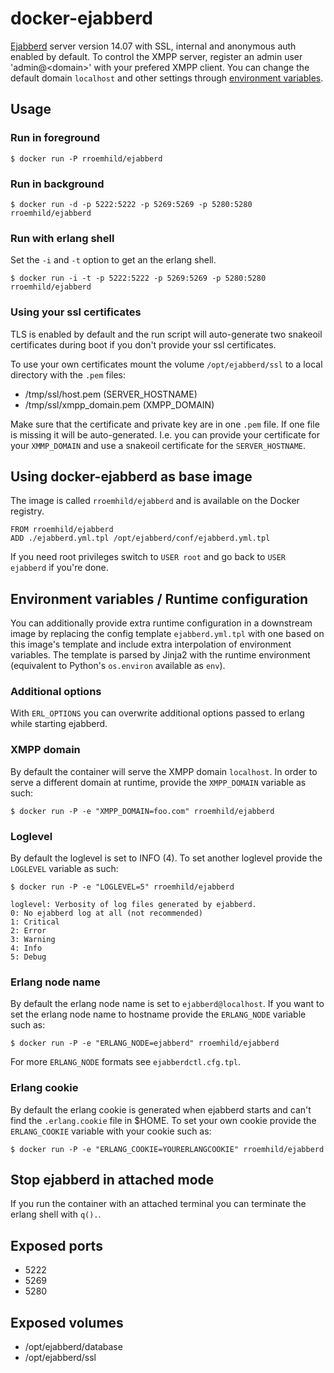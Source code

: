 # docker-ejabberd

[Ejabberd][ejabberd] server version 14.07 with SSL, internal and anonymous auth enabled by default. To control the XMPP server, register an admin user 'admin@\<domain\>' with your prefered XMPP client. You can change the default domain `localhost` and other settings through [environment variables](#environment-variables-runtime-configuration).

[ejabberd]: http://ejabberd.im

## Usage

### Run in foreground

```
$ docker run -P rroemhild/ejabberd
```

### Run in background

```
$ docker run -d -p 5222:5222 -p 5269:5269 -p 5280:5280 rroemhild/ejabberd
```

### Run with erlang shell

Set the `-i` and `-t` option to get an the erlang shell.

```
$ docker run -i -t -p 5222:5222 -p 5269:5269 -p 5280:5280 rroemhild/ejabberd
```

### Using your ssl certificates

TLS is enabled by default and the run script will auto-generate two snakeoil certificates during boot if you don't provide your ssl certificates.

To use your own certificates mount the volume `/opt/ejabberd/ssl` to a local directory with the `.pem` files:

* /tmp/ssl/host.pem (SERVER_HOSTNAME)
* /tmp/ssl/xmpp_domain.pem (XMPP_DOMAIN)

Make sure that the certificate and private key are in one `.pem` file. If one file is missing it will be auto-generated. I.e. you can provide your certificate for your `XMMP_DOMAIN` and use a snakeoil certificate for the `SERVER_HOSTNAME`.

## Using docker-ejabberd as base image

The image is called `rroemhild/ejabberd` and is available on the Docker registry.

```
FROM rroemhild/ejabberd
ADD ./ejabberd.yml.tpl /opt/ejabberd/conf/ejabberd.yml.tpl
```

If you need root privileges switch to `USER root` and go back to `USER ejabberd` if you're done.

## Environment variables / Runtime configuration

You can additionally provide extra runtime configuration in a downstream image by replacing the config template `ejabberd.yml.tpl` with one based on this image's template and include extra interpolation of environment variables. The template is parsed by Jinja2 with the runtime environment (equivalent to Python's `os.environ` available as `env`).

### Additional options

With `ERL_OPTIONS` you can overwrite additional options passed to erlang while starting ejabberd.

### XMPP domain

By default the container will serve the XMPP domain `localhost`. In order to serve a different domain at runtime, provide the `XMPP_DOMAIN` variable as such:

```
$ docker run -P -e "XMPP_DOMAIN=foo.com" rroemhild/ejabberd
```

### Loglevel

By default the loglevel is set to INFO (4). To set another loglevel provide the `LOGLEVEL` variable as such:

```
$ docker run -P -e "LOGLEVEL=5" rroemhild/ejabberd
```

```
loglevel: Verbosity of log files generated by ejabberd.
0: No ejabberd log at all (not recommended)
1: Critical
2: Error
3: Warning
4: Info
5: Debug
```

### Erlang node name

By default the erlang node name is set to `ejabberd@localhost`. If you want to set the erlang node name to hostname provide the `ERLANG_NODE` variable such as:

```
$ docker run -P -e "ERLANG_NODE=ejabberd" rroemhild/ejabberd
```

For more `ERLANG_NODE` formats see `ejabberdctl.cfg.tpl`.

### Erlang cookie

By default the erlang cookie is generated when ejabberd starts and can't find the `.erlang.cookie` file in $HOME. To set your own cookie provide the `ERLANG_COOKIE` variable with your cookie such as:

```
$ docker run -P -e "ERLANG_COOKIE=YOURERLANGCOOKIE" rroemhild/ejabberd
```

## Stop ejabberd in attached mode

If you run the container with an attached terminal you can terminate the erlang shell with `q().`.

## Exposed ports

* 5222
* 5269
* 5280

## Exposed volumes

* /opt/ejabberd/database
* /opt/ejabberd/ssl
